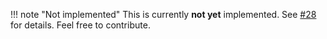!!! note "Not implemented"
    This is currently **not yet** implemented. See [#28](https://github.com/external-secrets/external-secrets/issues/28) for details. Feel free to contribute.
